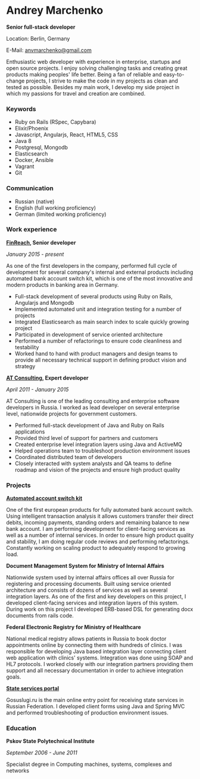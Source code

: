 # Andrey Marchenko

**Senior full-stack developer**

Location: Berlin, Germany

E-Mail: anvmarchenko@gmail.com

Enthusiastic web developer with experience in enterprise, startups and open source projects. I enjoy solving challenging tasks and creating great products making peoples' life better. Being a fan of reliable and easy-to-change projects, I strive to make the code in my projects as clean and tested as possible. Besides my main work, I develop my side project in which my passions for travel and creation are combined.

### Keywords

* Ruby on Rails (RSpec, Capybara)
* Elixir/Phoenix
* Javascript, Angularjs, React, HTML5, CSS
* Java 8
* Postgresql, Mongodb
* Elasticsearch
* Docker, Ansible
* Vagrant
* Git

### Communication

* Russian (native)
* English (full working proficiency)
* German (limited working proficiency)

### Work experience

**[FinReach](http://finreach.de), Senior developer**

_January 2015 - present_

As one of the first developers in the company, performed full cycle of development for several company's internal and external products including automated bank account switch kit, which is one of the most innovative and modern products in banking area in Germany.

* Full-stack development of several products using Ruby on Rails, Angularjs and Mongodb
* Implemented automated unit and integration testing for a number of projects
* Integrated Elasticsearch as main search index to scale quickly growing project
* Participated in development of service oriented architecture
* Performed a number of refactorings to ensure code cleanliness and testability
* Worked hand to hand with product managers and design teams to provide all necessary technical support in defining product vision and strategy


**[AT Consulting](http://at-consulting.ru), Expert developer**

_April 2011 - January 2015_

AT Consulting is one of the leading consulting and enterprise software developers in Russia. I worked as lead developer on several enterprise level, nationwide projects for government customers.

* Performed full-stack development of Java and Ruby on Rails applications
* Provided third level of support for partners and customers
* Created enterprise level integration layers using Java and ActiveMQ
* Helped operations team to troubleshoot production environment issues
* Coordinated distributed team of developers
* Closely interacted with system analysts and QA teams to define roadmap and vision of the projects and ensure high product quality

### Projects

**[Automated account switch kit](http://dkb.kontenwechsel.de)**

One of the first european products for fully automated bank account switch. Using intelligent transaction analysis it allows customers transfer their direct debits, incoming payments, standing orders and remaining balance to new bank account. I am performing development for client-facing services as well as a number of internal services. In order to ensure high product quality and stability, I am doing regular code reviews and performing refactorings. Constantly working on scaling product to adequately respond to growing load.

**Document Management System for Ministry of Internal Affairs**

Nationwide system used by internal affairs offices all over Russia for registering and processing documents. Built using service oriented architecture and consists of dozens of services as well as several integration layers. As one of the first and key developers on this project, I developed client-facing services and integration layers of this system.  During work on this project I developed ERB-based DSL for generating docx documents from rails code.

**Federal Electronic Registry for Ministry of Healthcare**

National medical registry allows patients in Russia to book doctor appointments online by connecting them with hundreds of clinics. I was responsible for developing Java based integration layer connecting client web application with clinics' systems. Integration was done using SOAP and HL7 protocols. I worked closely with our integration partners providing them support and all necessary documentation in order to achieve integration goals.

**[State services portal](http://gosuslugi.ru)**

Gosuslugi.ru is the main online entry point for receiving state services in Russian Federation. I developed client forms using Java and Spring MVC and performed troubleshooting of production environment issues.

### Education

**Pskov State Polytechnical Institute**

_September 2006 - June 2011_

Specialist degree in Computing machines, systems, complexes and networks
